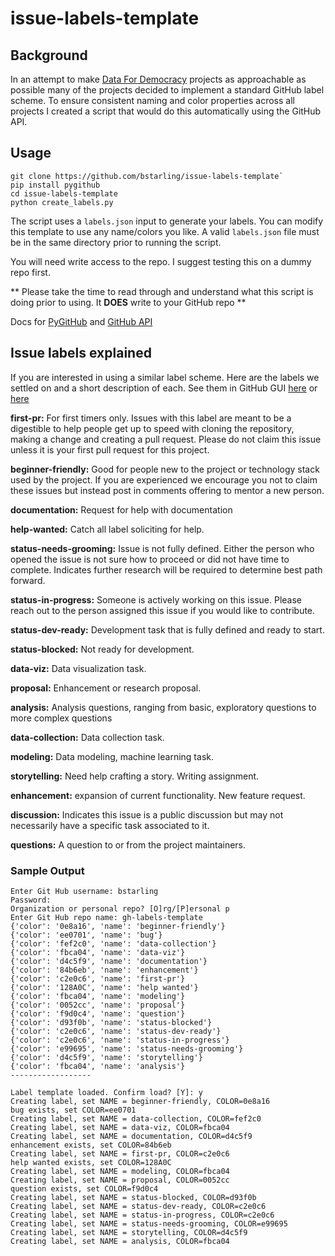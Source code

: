 # issue-labels-template

## Background
In an attempt to make [Data For Democracy](https://github.com/Data4Democracy) projects as approachable as possible many of the projects decided to implement a standard GitHub label scheme. To ensure consistent naming and color properties across all projects I created a script that would do this automatically using the GitHub API.

## Usage
```
git clone https://github.com/bstarling/issue-labels-template`
pip install pygithub
cd issue-labels-template
python create_labels.py
```
The script uses a `labels.json` input to generate your labels. You can modify this template to use any name/colors you like. A valid `labels.json` file must be in the same directory prior to running the script.

You will need write access to the repo. I suggest testing this on a dummy repo first.

** Please take the time to read through and understand what this script is doing prior to using. It **DOES** write to your GitHub repo **

Docs for [PyGitHub](http://pygithub.readthedocs.io/en/latest/index.html) and [GitHub API](https://developer.github.com/)


## Issue labels explained
If you are interested in using a similar label scheme. Here are the labels we settled on and a short description of each. See them in GitHub GUI [here](https://github.com/bstarling/gh-issues-template/labels) or [here](https://github.com/Data4Democracy/assemble/issues)

**first-pr:** For first timers only. Issues with this label are meant to be a digestible to help people get up to speed with cloning the repository, making a change and creating a pull request. Please do not claim this issue unless it is your first pull request for this project.

**beginner-friendly:** Good for people new to the project or technology stack used by the project. If you are experienced we encourage you not to claim these issues but instead post in comments offering to mentor a new person.

**documentation:** Request for help with documentation

**help-wanted:** Catch all label soliciting for help.

**status-needs-grooming:** Issue is not fully defined. Either the person who opened the issue is not sure how to proceed or did not have time to complete. Indicates further research will be required to determine best path forward.

**status-in-progress:** Someone is actively working on this issue. Please reach out to the person assigned this issue if you would like to contribute.

**status-dev-ready:** Development task that is fully defined and ready to start.

**status-blocked:** Not ready for development.

**data-viz:** Data visualization task.

**proposal:** Enhancement or research proposal.

**analysis:** Analysis questions, ranging from basic, exploratory questions to more complex questions

**data-collection:** Data collection task.

**modeling:** Data modeling, machine learning task.

**storytelling:** Need help crafting a story. Writing assignment.

**enhancement:** expansion of current functionality. New feature request.

**discussion:** Indicates this issue is a public discussion but may not necessarily have a specific task associated to it.

**questions:** A question to or from the project maintainers.


### Sample Output
```
Enter Git Hub username: bstarling
Password:
Organization or personal repo? [O]rg/[P]ersonal p
Enter Git Hub repo name: gh-labels-template
{'color': '0e8a16', 'name': 'beginner-friendly'}
{'color': 'ee0701', 'name': 'bug'}
{'color': 'fef2c0', 'name': 'data-collection'}
{'color': 'fbca04', 'name': 'data-viz'}
{'color': 'd4c5f9', 'name': 'documentation'}
{'color': '84b6eb', 'name': 'enhancement'}
{'color': 'c2e0c6', 'name': 'first-pr'}
{'color': '128A0C', 'name': 'help wanted'}
{'color': 'fbca04', 'name': 'modeling'}
{'color': '0052cc', 'name': 'proposal'}
{'color': 'f9d0c4', 'name': 'question'}
{'color': 'd93f0b', 'name': 'status-blocked'}
{'color': 'c2e0c6', 'name': 'status-dev-ready'}
{'color': 'c2e0c6', 'name': 'status-in-progress'}
{'color': 'e99695', 'name': 'status-needs-grooming'}
{'color': 'd4c5f9', 'name': 'storytelling'}
{'color': 'fbca04', 'name': 'analysis'}
------------------

Label template loaded. Confirm load? [Y]: y
Creating label, set NAME = beginner-friendly, COLOR=0e8a16
bug exists, set COLOR=ee0701
Creating label, set NAME = data-collection, COLOR=fef2c0
Creating label, set NAME = data-viz, COLOR=fbca04
Creating label, set NAME = documentation, COLOR=d4c5f9
enhancement exists, set COLOR=84b6eb
Creating label, set NAME = first-pr, COLOR=c2e0c6
help wanted exists, set COLOR=128A0C
Creating label, set NAME = modeling, COLOR=fbca04
Creating label, set NAME = proposal, COLOR=0052cc
question exists, set COLOR=f9d0c4
Creating label, set NAME = status-blocked, COLOR=d93f0b
Creating label, set NAME = status-dev-ready, COLOR=c2e0c6
Creating label, set NAME = status-in-progress, COLOR=c2e0c6
Creating label, set NAME = status-needs-grooming, COLOR=e99695
Creating label, set NAME = storytelling, COLOR=d4c5f9
Creating label, set NAME = analysis, COLOR=fbca04
```
